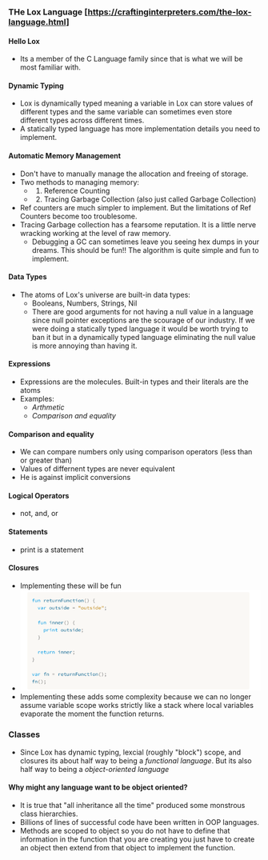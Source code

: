 ### THe Lox Language [https://craftinginterpreters.com/the-lox-language.html]
#### Hello Lox
- Its a member of the C Language family since that is what we will be most familiar with.
#### Dynamic Typing
- Lox is dynamically typed meaning a variable in Lox can store values of different types and the same variable can sometimes even store different types across different times.
- A statically typed language has more implementation details you need to implement.
#### Automatic Memory Management
- Don't have to manually manage the allocation and freeing of storage.
- Two methods to managing memory:
  - 1. Reference Counting
  - 2. Tracing Garbage Collection (also just called Garbage Collection)
- Ref counters are much simpler to implement. But the limitations of Ref Counters become too troublesome.
- Tracing Garbage collection has a fearsome reputation. It is a little nerve wracking working at the level of raw memory.
  - Debugging a GC can sometimes leave you seeing hex dumps in your dreams. This should be fun!! The algorithm is quite simple and fun to implement.
#### Data Types
- The atoms of Lox's universe are built-in data types:
  - Booleans, Numbers, Strings, Nil
  - There are good arguments for not having a null value in a language since null pointer exceptions are the scourage of our industry. If we were doing a statically typed language it would be worth trying to ban it but in a dynamically typed language eliminating the null value is more annoying than having it.
#### Expressions
- Expressions are the molecules. Built-in types and their literals are the atoms
- Examples:
  - *Arthmetic*
  - *Comparison and equality*
#### Comparison and equality
- We can compare numbers only using comparison operators (less than or greater than)
- Values of differnent types are never equivalent
- He is against implicit conversions
#### Logical Operators
- not, and, or
#### Statements
- print is a statement
#### Closures
- Implementing these will be fun
- ![Alt text](image.png)
- Implementing these adds some complexity because we can no longer assume variable scope works strictly like a stack where local variables evaporate the moment the function returns.
### Classes
- Since Lox has dynamic typing, lexcial (roughly "block") scope, and closures its about half way to being a *functional language*. But its also half way to being a *object-oriented language*
#### Why might any language want to be object oriented?
- It is true that "all inheritance all the time" produced some monstrous class hierarchies.
- Billions of lines of successful code have been written in OOP languages.
- Methods are scoped to object so you do not have to define that information in the function that you are creating you just have to create an object then extend from that object to implement the function.